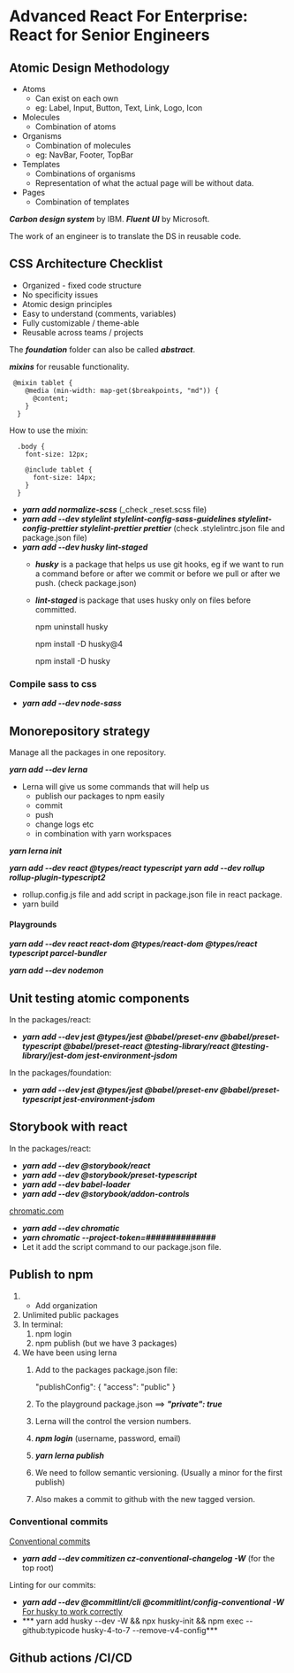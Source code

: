 # Advanced React For Enterprise: React for Senior Engineers

## Atomic Design Methodology

- Atoms
  - Can exist on each own
  - eg: Label, Input, Button, Text, Link, Logo, Icon
- Molecules
  - Combination of atoms
- Organisms
  - Combination of molecules
  - eg: NavBar, Footer, TopBar
- Templates
  - Combinations of organisms
  - Representation of what the actual page will be without data.
- Pages
  - Combination of templates

***Carbon design system*** by IBM.
***Fluent UI*** by Microsoft.

The work of an engineer is to translate the DS in reusable code.

## CSS Architecture Checklist
- Organized - fixed code structure
- No specificity issues
- Atomic design principles
- Easy to understand (comments, variables)
- Fully customizable / theme-able
- Reusable across teams / projects


The ***foundation*** folder can also be called ***abstract***.

***mixins*** for reusable functionality.

     @mixin tablet {
        @media (min-width: map-get($breakpoints, "md")) {
          @content;
        }
      }

How to use the mixin: 

      .body {
        font-size: 12px;

        @include tablet {
          font-size: 14px;
        }
      }

- ***yarn add normalize-scss*** (_check _reset.scss file)
- ***yarn add --dev stylelint stylelint-config-sass-guidelines stylelint-config-prettier stylelint-prettier prettier*** (check .stylelintrc.json file and package.json file)
- ***yarn add --dev husky lint-staged***
  - ***husky*** is a package that helps us use git hooks, eg if we want to run a command before or after we commit or before we pull or after we push. (check package.json)
  - ***lint-staged*** is package that uses husky only on files before committed.

      npm uninstall husky
 
      npm install -D husky@4
 
      npm install -D husky

### Compile sass to css
- ***yarn add --dev node-sass***


## Monorepository strategy
Manage all the packages in one repository.

***yarn add --dev lerna***

- Lerna will give us some commands that will help us
  - publish our packages to npm easily
  - commit
  - push
  - change logs etc
  - in combination with yarn workspaces

***yarn lerna init***

***yarn add --dev react @types/react typescript***
***yarn add --dev rollup rollup-plugin-typescript2***
  - rollup.config.js file and add script in package.json file in react package.
  - yarn build


#### Playgrounds
***yarn add --dev react react-dom @types/react-dom @types/react typescript parcel-bundler***

***yarn add --dev nodemon***


## Unit testing atomic components
In the packages/react: 
- ***yarn add --dev jest @types/jest @babel/preset-env @babel/preset-typescript @babel/preset-react @testing-library/react @testing-library/jest-dom jest-environment-jsdom***

In the packages/foundation:
- ***yarn add --dev jest @types/jest @babel/preset-env @babel/preset-typescript jest-environment-jsdom***

## Storybook with react
In the packages/react:
- ***yarn add --dev @storybook/react***
- ***yarn add --dev @storybook/preset-typescript***
- ***yarn add --dev babel-loader***
- ***yarn add --dev @storybook/addon-controls***


[chromatic.com](https://chromatic.com)
- ***yarn add --dev chromatic***
- ***yarn chromatic --project-token=##############***
- Let it add the script command to our package.json file.

## Publish to npm

1. + Add organization
2. Unlimited public packages
3. In terminal:
   1. npm login
   2. npm publish (but we have 3 packages)
4. We have been using lerna
   1. Add to the packages package.json file: 
    
      "publishConfig": {
          "access": "public"
        }
    
    2. To the playground package.json ==> ***"private": true***
    3. Lerna will the control the version numbers.
    4. ***npm login*** (username, password, email)
    5. ***yarn lerna publish***
    6. We need to follow semantic versioning. (Usually a minor for the first publish)
    7. Also makes a commit to github with the new tagged version.

### Conventional commits
[Conventional commits](https://conventionalcommits.org)
- ***yarn add --dev commitizen cz-conventional-changelog -W*** (for the top root)

Linting for our commits:
- ***yarn add --dev @commitlint/cli @commitlint/config-conventional -W***
[For husky to work correctly](https://stackoverflow.com/questions/66246587/how-to-fix-error-not-found-husky-run-when-committing-new-code)
- *** yarn add husky --dev -W && npx husky-init && npm exec -- github:typicode husky-4-to-7 --remove-v4-config***

## Github actions /CI/CD